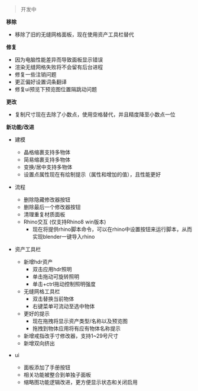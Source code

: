 > 开发中

**移除**
+ 移除了旧的无缝网格面板，现在使用资产工具栏替代


**修复**
+ 因为电脑性能差异而导致面板显示错误
+ 渲染无缝网格失败将不会留有后台进程
+ 修复一些注销问题
+ 更正偏好设置词条翻译
+ 修复ui预览下预览图位置隔跳动问题

**更改**
+ 复制尺寸现在去除了小数点，使用空格替代，并且精度降至小数点一位

**新功能/改进**

+ 建模
  + 晶格缩裹支持多物体
  + 简易缩裹支持多物体
  + 变换/居中支持多物体
  + 设置点属性现在有绘制提示（属性和增加的值），且性能更好
  
+ 流程
  + 删除隐藏修改器按钮
  + 删除最后一个修改器按钮
  + 清理重复材质面板
  + Rhino交互 (仅支持Rhino8 win版本)
    + 现在将提供rhino脚本命令，可以在rhino中设置按钮来运行脚本，从而实现blender一键导入rhino

+ 资产工具栏
  + 新增hdr资产
    + 双击应用hdr照明
    + 单击拖动可旋转照明
    + 单击+ctrl拖动控制照明强度
  + 无缝网格工具栏
    + 双击替换当前物体
    + 右键菜单可流动至选中物体
  + 更好的提示
    + 现在拖拽将显示资产类型/名称以及预览图
    + 拖拽到物体应用将有应有物体名称提示
  + 新增戒指改手寸修改器，支持1~29号尺寸
  + 新增双向挤出
  
+ ui
  + 面板添加了手册按钮
  + 相关功能被整合到单独子面板
  + 缩略图功能逻辑改进，更方便显示状态和关闭启用



